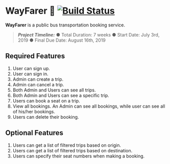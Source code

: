 
# WayFarer :bus: [![Build Status](https://travis-ci.org/gildniy/WayFarer.svg?branch=master)](https://travis-ci.org/gildniy/WayFarer)
**WayFarer** is a public bus transportation booking service.
>***Project Timeline:***
 ● Total Duration: 7 weeks
 ● Start Date: July 3rd, 2019
 ● Final Due Date: August 16th, 2019
## Required Features
1. User can sign up.
2. User can sign in.
3. Admin can create a trip.
4. Admin can cancel a trip.
5. Both Admin and Users can see all trips.
6. Both Admin and Users can see a specific trip.
7. Users can book a seat on a trip.
8. View all bookings. An Admin can see all bookings, while user can see all of his/her
bookings.
9. Users can delete their booking.
## Optional Features
1. Users can get a list of filtered trips based on origin.
2. Users can get a list of filtered trips based on destination.
3. Users can specify their seat numbers when making a booking.
